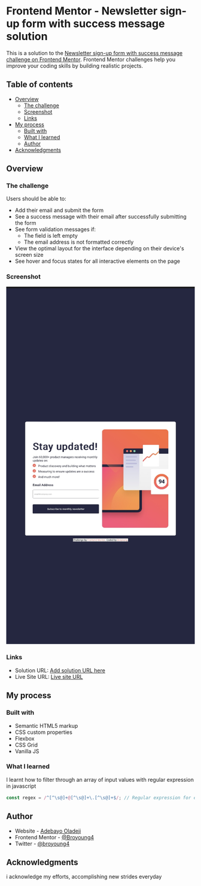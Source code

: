 # Frontend Mentor - Newsletter sign-up form with success message solution

This is a solution to the [Newsletter sign-up form with success message challenge on Frontend Mentor](https://www.frontendmentor.io/challenges/newsletter-signup-form-with-success-message-3FC1AZbNrv). Frontend Mentor challenges help you improve your coding skills by building realistic projects. 

## Table of contents

- [Overview](#overview)
  - [The challenge](#the-challenge)
  - [Screenshot](#screenshot)
  - [Links](#links)
- [My process](#my-process)
  - [Built with](#built-with)
  - [What I learned](#what-i-learned)
  - [Author](#author)
- [Acknowledgments](#acknowledgments)


## Overview

### The challenge

Users should be able to:

- Add their email and submit the form
- See a success message with their email after successfully submitting the form
- See form validation messages if:
  - The field is left empty
  - The email address is not formatted correctly
- View the optimal layout for the interface depending on their device's screen size
- See hover and focus states for all interactive elements on the page

### Screenshot

![](./screenshot.jpeg)


### Links

- Solution URL: [Add solution URL here](https://your-solution-url.com)
- Live Site URL: [Live site URL](https://broyoung4.github.io/Newsletter-with-success-message/?)

## My process

### Built with

- Semantic HTML5 markup
- CSS custom properties
- Flexbox
- CSS Grid
- Vanilla JS


### What I learned

I learnt how to filter through an array of input values with regular expression in javascript 


```js
const regex = /^[^\s@]+@[^\s@]+\.[^\s@]+$/; // Regular expression for email validation
```




## Author

- Website - [Adebayo Oladeji](https://www.github.com/broyoung4)
- Frontend Mentor - [@Broyoung4](https://www.frontendmentor.io/profile/Broyoung4)
- Twitter - [@broyoung4](https://x.com/broyoung4?s=21&t=3KdcJrVgTGAh_8bjJ3YWRA)



## Acknowledgments

i acknowledge my efforts, accomplishing new strides everyday



